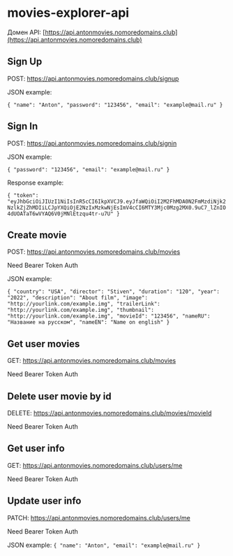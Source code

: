 # movies-explorer-api

Домен API: [https://api.antonmovies.nomoredomains.club](https://api.antonmovies.nomoredomains.club)

## Sign Up

POST: https://api.antonmovies.nomoredomains.club/signup

JSON example:

`{
    "name": "Anton",
    "password": "123456",
    "email": "example@mail.ru"
}`

## Sign In

POST: https://api.antonmovies.nomoredomains.club/signin

JSON example:

`{
    "password": "123456",
    "email": "example@mail.ru"
}`

Response example:

`{
    "token": "eyJhbGciOiJIUzI1NiIsInR5cCI6IkpXVCJ9.eyJfaWQiOiI2M2FhMDA0N2FmMzdiNjk2NzlkZjZhMDIiLCJpYXQiOjE2NzIxMzkwNjEsImV4cCI6MTY3Mjc0Mzg2MX0.9uC7_lZnIO4dUOATaT6wVYAQ6V0jMNlEtzqu4tr-u7U"
}`

## Create movie

POST: https://api.antonmovies.nomoredomains.club/movies

Need Bearer Token Auth

JSON example:

`{
    "country": "USA",
    "director": "Stiven",
    "duration": "120",
    "year": "2022",
    "description": "About film",
    "image": "http://yourlink.com/example.img",
    "trailerLink": "http://yourlink.com/example.img",
    "thumbnail": "http://yourlink.com/example.img",
    "movieId": "123456",
    "nameRU": "Название на русском",
    "nameEN": "Name on english"
}`

## Get user movies

GET: https://api.antonmovies.nomoredomains.club/movies

Need Bearer Token Auth

## Delete user movie by id

DELETE: https://api.antonmovies.nomoredomains.club/movies/movieId

Need Bearer Token Auth

## Get user info

GET: https://api.antonmovies.nomoredomains.club/users/me

Need Bearer Token Auth

## Update user info

PATCH: https://api.antonmovies.nomoredomains.club/users/me

Need Bearer Token Auth

JSON example:
`{
    "name": "Anton",
    "email": "example@mail.ru"
}`
